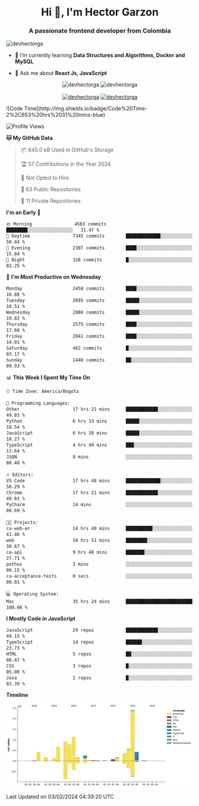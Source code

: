 <h1 align="center">Hi 👋, I'm Hector Garzon</h1>
<h3 align="center">A passionate frontend developer from Colombia</h3>

<p align="left"> <img src="https://komarev.com/ghpvc/?username=devhectorga" alt="devhectorga" /> </p>

- 🌱 I’m currently learning **Data Structures and Algorithms, Docker and MySQL**

- 💬 Ask me about **React Js, JavaScript**

<p align="center"> <img src="https://github-readme-stats.vercel.app/api?username=devhectorga&count_private=true&show_icons=true" alt="devhectorga" /> <img src="https://github-readme-stats.vercel.app/api/top-langs/?username=devhectorga&layout=compact" alt="devhectorga" /></p>

<p align="center">
<a href="https://twitter.com/devhectorga" target="blank"><img align="center" src="https://cdn.jsdelivr.net/npm/simple-icons@3.0.1/icons/twitter.svg" alt="devhectorga" height="20" width="20" /></a>
<a href="https://linkedin.com/in/devhectorga" target="blank"><img align="center" src="https://cdn.jsdelivr.net/npm/simple-icons@3.0.1/icons/linkedin.svg" alt="devhectorga" height="20" width="20" /></a>
</p>
<!--START_SECTION:waka-->
![Code Time](http://img.shields.io/badge/Code%20Time-2%2C653%20hrs%2031%20mins-blue)

![Profile Views](http://img.shields.io/badge/Profile%20Views-0-blue)

**🐱 My GitHub Data** 

> 📦 645.0 kB Used in GitHub's Storage 
 > 
> 🏆 57 Contributions in the Year 2024
 > 
> 🚫 Not Opted to Hire
 > 
> 📜 63 Public Repositories 
 > 
> 🔑 11 Private Repositories 
 > 
**I'm an Early 🐤** 

```text
🌞 Morning                4583 commits        ████████░░░░░░░░░░░░░░░░░   31.47 % 
🌆 Daytime                7345 commits        █████████████░░░░░░░░░░░░   50.44 % 
🌃 Evening                2307 commits        ████░░░░░░░░░░░░░░░░░░░░░   15.84 % 
🌙 Night                  328 commits         █░░░░░░░░░░░░░░░░░░░░░░░░   02.25 % 
```
📅 **I'm Most Productive on Wednesday** 

```text
Monday                   2458 commits        ████░░░░░░░░░░░░░░░░░░░░░   16.88 % 
Tuesday                  2695 commits        █████░░░░░░░░░░░░░░░░░░░░   18.51 % 
Wednesday                2886 commits        █████░░░░░░░░░░░░░░░░░░░░   19.82 % 
Thursday                 2575 commits        ████░░░░░░░░░░░░░░░░░░░░░   17.68 % 
Friday                   2041 commits        ████░░░░░░░░░░░░░░░░░░░░░   14.01 % 
Saturday                 462 commits         █░░░░░░░░░░░░░░░░░░░░░░░░   03.17 % 
Sunday                   1446 commits        ██░░░░░░░░░░░░░░░░░░░░░░░   09.93 % 
```


📊 **This Week I Spent My Time On** 

```text
🕑︎ Time Zone: America/Bogota

💬 Programming Languages: 
Other                    17 hrs 21 mins      ████████████░░░░░░░░░░░░░   49.03 % 
Python                   6 hrs 33 mins       █████░░░░░░░░░░░░░░░░░░░░   18.54 % 
JavaScript               6 hrs 28 mins       █████░░░░░░░░░░░░░░░░░░░░   18.27 % 
TypeScript               4 hrs 49 mins       ███░░░░░░░░░░░░░░░░░░░░░░   13.64 % 
JSON                     8 mins              ░░░░░░░░░░░░░░░░░░░░░░░░░   00.40 % 

🔥 Editors: 
VS Code                  17 hrs 48 mins      █████████████░░░░░░░░░░░░   50.29 % 
Chrome                   17 hrs 21 mins      ████████████░░░░░░░░░░░░░   49.03 % 
PyCharm                  14 mins             ░░░░░░░░░░░░░░░░░░░░░░░░░   00.69 % 

🐱‍💻 Projects: 
ca-web-er                14 hrs 40 mins      ██████████░░░░░░░░░░░░░░░   41.46 % 
web                      10 hrs 51 mins      ████████░░░░░░░░░░░░░░░░░   30.67 % 
ca-api                   9 hrs 48 mins       ███████░░░░░░░░░░░░░░░░░░   27.71 % 
pothos                   3 mins              ░░░░░░░░░░░░░░░░░░░░░░░░░   00.15 % 
ca-acceptance-tests      0 secs              ░░░░░░░░░░░░░░░░░░░░░░░░░   00.01 % 

💻 Operating System: 
Mac                      35 hrs 24 mins      █████████████████████████   100.00 % 
```

**I Mostly Code in JavaScript** 

```text
JavaScript               29 repos            ████████████░░░░░░░░░░░░░   49.15 % 
TypeScript               14 repos            ██████░░░░░░░░░░░░░░░░░░░   23.73 % 
HTML                     5 repos             ██░░░░░░░░░░░░░░░░░░░░░░░   08.47 % 
CSS                      3 repos             █░░░░░░░░░░░░░░░░░░░░░░░░   05.08 % 
Java                     2 repos             █░░░░░░░░░░░░░░░░░░░░░░░░   03.39 % 
```



**Timeline**

![Lines of Code chart](https://raw.githubusercontent.com/devHectorGa/devHectorGa/master/assets/bar_graph.png)


 Last Updated on 03/02/2024 04:39:20 UTC
<!--END_SECTION:waka-->
